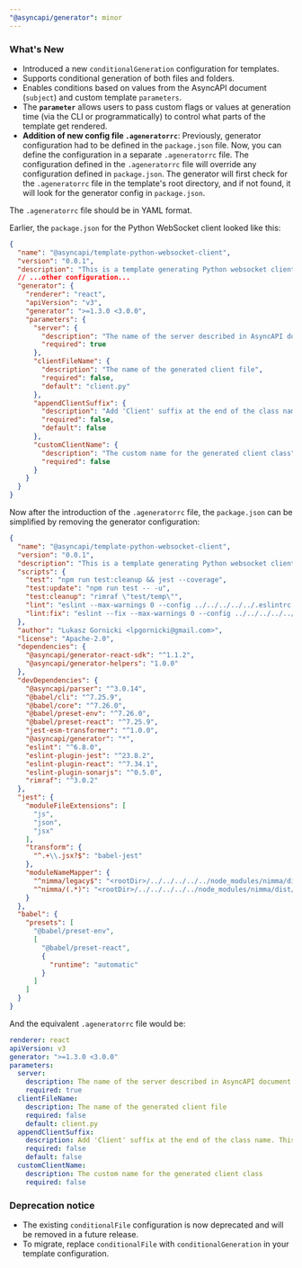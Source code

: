 ```yaml
---
"@asyncapi/generator": minor
---
```


### What's New

- Introduced a new `conditionalGeneration` configuration for templates.
- Supports conditional generation of both files and folders.
- Enables conditions based on values from the AsyncAPI document (`subject`) and custom template `parameters`.
- The **`parameter`** allows users to pass custom flags or values at generation time (via the CLI or programmatically) to control what parts of the template get rendered.
- **Addition of new config file `.ageneratorrc`**: Previously, generator configuration had to be defined in the `package.json` file. Now, you can define the configuration in a separate `.ageneratorrc` file. The configuration defined in the `.ageneratorrc` file will override any configuration defined in `package.json`. The generator will first check for the `.ageneratorrc` file in the template's root directory, and if not found, it will look for the generator config in `package.json`.

The `.ageneratorrc` file should be in YAML format.

Earlier, the `package.json` for the Python WebSocket client looked like this:
```json
{
  "name": "@asyncapi/template-python-websocket-client",
  "version": "0.0.1",
  "description": "This is a template generating Python websocket client",
  // ...other configuration...
  "generator": {
    "renderer": "react",
    "apiVersion": "v3",
    "generator": ">=1.3.0 <3.0.0",
    "parameters": {
      "server": {
        "description": "The name of the server described in AsyncAPI document",
        "required": true
      },
      "clientFileName": {
        "description": "The name of the generated client file",
        "required": false,
        "default": "client.py"
      },
      "appendClientSuffix": {
        "description": "Add 'Client' suffix at the end of the class name. This option has no effect if 'customClientName' is specified.",
        "required": false,
        "default": false
      },
      "customClientName": {
        "description": "The custom name for the generated client class",
        "required": false
      }
    }
  }
}
```
Now after the introduction of the `.ageneratorrc` file, the `package.json` can be simplified by removing the generator configuration:

```json
{
  "name": "@asyncapi/template-python-websocket-client",
  "version": "0.0.1",
  "description": "This is a template generating Python websocket client",
  "scripts": {
    "test": "npm run test:cleanup && jest --coverage",
    "test:update": "npm run test -- -u",
    "test:cleanup": "rimraf \"test/temp\"",
    "lint": "eslint --max-warnings 0 --config ../../../../../.eslintrc --ignore-path ../../../../../.eslintignore .",
    "lint:fix": "eslint --fix --max-warnings 0 --config ../../../../../.eslintrc --ignore-path ../../../../../.eslintignore ."
  },
  "author": "Lukasz Gornicki <lpgornicki@gmail.com>",
  "license": "Apache-2.0",
  "dependencies": {
    "@asyncapi/generator-react-sdk": "^1.1.2",
    "@asyncapi/generator-helpers": "1.0.0"
  },
  "devDependencies": {
    "@asyncapi/parser": "^3.0.14",
    "@babel/cli": "^7.25.9",
    "@babel/core": "^7.26.0",
    "@babel/preset-env": "^7.26.0",
    "@babel/preset-react": "^7.25.9",
    "jest-esm-transformer": "^1.0.0",
    "@asyncapi/generator": "*",
    "eslint": "^6.8.0",
    "eslint-plugin-jest": "^23.8.2",
    "eslint-plugin-react": "^7.34.1",
    "eslint-plugin-sonarjs": "^0.5.0",
    "rimraf": "^3.0.2"
  },
  "jest": {
    "moduleFileExtensions": [
      "js",
      "json",
      "jsx"
    ],
    "transform": {
      "^.+\\.jsx?$": "babel-jest"
    },
    "moduleNameMapper": {
      "^nimma/legacy$": "<rootDir>/../../../../../node_modules/nimma/dist/legacy/cjs/index.js",
      "^nimma/(.*)": "<rootDir>/../../../../../node_modules/nimma/dist/cjs/$1"
    }
  },
  "babel": {
    "presets": [
      "@babel/preset-env",
      [
        "@babel/preset-react",
        {
          "runtime": "automatic"
        }
      ]
    ]
  }
}
```
And the equivalent `.ageneratorrc` file would be:

```yaml
renderer: react
apiVersion: v3
generator: ">=1.3.0 <3.0.0"
parameters:
  server:
    description: The name of the server described in AsyncAPI document
    required: true
  clientFileName:
    description: The name of the generated client file
    required: false
    default: client.py
  appendClientSuffix:
    description: Add 'Client' suffix at the end of the class name. This option has no effect if 'customClientName' is specified.
    required: false
    default: false  
  customClientName:
    description: The custom name for the generated client class
    required: false
```

### Deprecation notice

- The existing `conditionalFile` configuration is now deprecated and will be removed in a future release.
- To migrate, replace `conditionalFile` with `conditionalGeneration` in your template configuration.